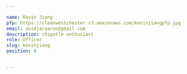 ```yaml
---

name: Kevin Jiang
pfp: https://cleanwestchester.s3.amazonaws.com/kevinjiangpfp.jpg
email: anidjaraaron@gmail.com
description: chipotle enthusiast
role: Officer
slug: kevinjiang
position: 6


---
```

